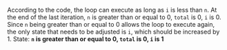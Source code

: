 According to the code, the loop can execute as long as `i` is less than `n`. At the end of the last iteration, `n` is greater than or equal to 0, `total` is 0, `i` is 0. Since `n` being greater than or equal to 0 allows the loop to execute again, the only state that needs to be adjusted is `i`, which should be increased by 1.
State: **`n` is greater than or equal to 0, `total` is 0, `i` is 1**